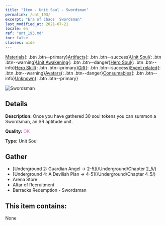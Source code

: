 ```yaml
---
title: "Item - Unit Soul - Swordsman"
permalink: /unt_193/
excerpt: "Era of Chaos  Swordsman"
last_modified_at: 2021-07-21
locale: en
ref: "unt_193.md"
toc: false
classes: wide
---
```

 [Materials](/Items/){: .btn .btn--primary}[Artifacts](/Items/Artifacts/){: .btn .btn--success}[Unit Soul](/Items/UnitSoul/){: .btn .btn--warning}[Unit Awakening](/Items/UnitAwakening/){: .btn .btn--danger}[Hero Soul](/Items/HeroSoul/){: .btn .btn--info}[Hero Skill](/Items/HeroSkill/){: .btn .btn--primary}[Gift](/Items/Gift/){: .btn .btn--success}[Event related](/Items/Events/){: .btn .btn--warning}[Avatars](/Items/Avatars/){: .btn .btn--danger}[Consumables](/Items/Consumables/){: .btn .btn--info}[Unknown](/Items/Unknown/){: .btn .btn--primary}

 ![Swordsman](/images/u/ti_shizijun.jpg)

## Details
 **Description:** Once you have gathered 30 soul tokens you can summon a Swordsman, an SR aptitude unit.

 **Quality:** <span style="color: #DA70D6">OK</span>

 **Type:** Unit Soul

## Gather

*    [Underground 2: Guardian Angel -> 2-5](/Underground/Chapter 2_5/) 
*    [Underground 4: A Devilish Plan -> 4-5](/Underground/Chapter 4_5/) 
*    Arena Store 
*    Altar of Recruitment 
*    Barracks Redemption - Swordsman 

## This item contains:

  None

